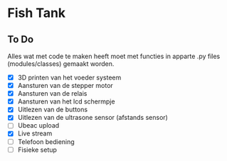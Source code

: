 # Fish Tank

## To Do

Alles wat met code te maken heeft moet met functies in apparte .py files (modules/classes) gemaakt worden.

- [x] 3D printen van het voeder systeem
- [x] Aansturen van de stepper motor
- [x] Aansturen van de relais
- [x] Aansturen van het lcd schermpje
- [x] Uitlezen van de buttons
- [x] Uitlezen van de ultrasone sensor (afstands sensor)
- [ ] Ubeac upload
- [x] Live stream
- [ ] Telefoon bediening
- [ ] Fisieke setup

